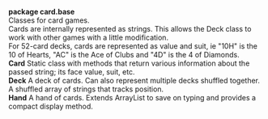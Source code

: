 **package card.base**  
Classes for card games.  
Cards are internally represented as strings. This allows the Deck class to work with other games with a little modification.  
For 52-card decks, cards are represented as value and suit, ie "10H" is the 10 of Hearts, "AC" is the Ace of Clubs and "4D" is the 4 of Diamonds.  
**Card** Static class with methods that return various information about the passed string; its face value, suit, etc.  
**Deck** A deck of cards. Can also represent multiple decks shuffled together. A shuffled array of strings that tracks position.  
**Hand** A hand of cards. Extends ArrayList<String> to save on typing and provides a compact display method.  